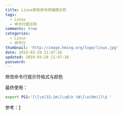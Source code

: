 ```yaml
---
title: Linux修改命令终端提示符
tags:
  - Linux
  - 命令行提示符
comments: true
categories:
  - Linux
  - 命令行
thumbnail: 'http://image.hming.org/logo/linux.jpg'
date: 2019-03-29 11:47:18
updated: 2019-03-29 11:47:18
password:
---
```

修改命令行提示符格式与颜色
<!-- more -->
最终使用：
```bash
export PS1='[\[\e[32;1m\]\u@\h \W\[\e[0m\]]\$ '
```
参考：[1](https://blog.51cto.com/oldboy/1926142)